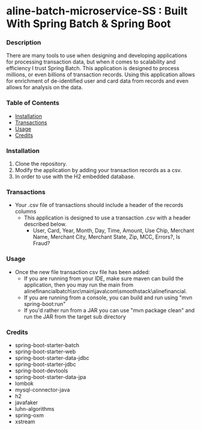 # aline-batch-microservice-SS : Built With Spring Batch & Spring Boot

### Description
There are many tools to use when designing and developing applications for processing transaction data, but when it comes to scalability and efficiency I trust Spring Batch. This application is designed to process millions, or even billions of transaction records. Using this application allows for enrichment of de-identified user and card data from records and even allows for analysis on the data. 

### Table of Contents
* [Installation](#installation)
* [Transactions](#transactions)
* [Usage](#usage)
* [Credits](#credits)

### Installation
1. Clone the repository.
2. Modify the application by adding your transaction records as a csv.
3. In order to use with the H2 embedded database.

### Transactions
* Your .csv file of transactions should include a header of the records columns
  * This application is designed to use a transaction .csv with a header described below. 
    *  User, Card, Year, Month, Day, Time, Amount, Use Chip, Merchant Name, Merchant City, Merchant State, Zip, MCC, Errors?, Is Fraud?

### Usage
- Once the new file transaction csv file has been added:
  - If you are running from your IDE, make sure maven can build the application, then you may run the main from alinefinancialbatch\src\main\java\com\smoothstack\alinefinancial.
  - If you are running from a console, you can build and run using "mvn spring-boot:run"
  - If you'd rather run from a JAR you can use "mvn package clean" and run the JAR from the target sub directory


### Credits
 * spring-boot-starter-batch
 * spring-boot-starter-web
 * spring-boot-starter-data-jdbc
 * spring-boot-starter-jdbc
 * spring-boot-devtools
 * spring-boot-starter-data-jpa
 * lombok
 * mysql-connector-java
 * h2
 * javafaker
 * luhn-algorithms
 * spring-oxm
 * xstream
